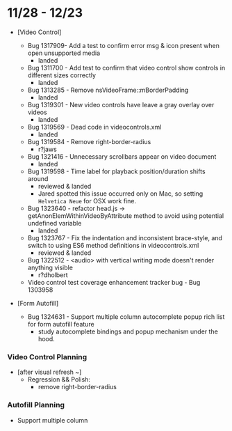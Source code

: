 # 11/28 - 12/23

- [Video Control]
  - Bug 1317909- Add a test to confirm error msg & icon present when open unsupported media
    - landed
  - Bug 1311700 - Add test to confirm that video control show controls in different sizes correctly
    - landed
  - Bug 1313285 - Remove nsVideoFrame::mBorderPadding
    - landed
  - Bug 1319301 - New video controls have leave a gray overlay over videos
    - landed
  - Bug 1319569 - Dead code in videocontrols.xml
    - landed
  - Bug 1319584 - Remove right-border-radius
    - r?jaws
  - Bug 1321416 - Unnecessary scrollbars appear on video document
    - landed
  - Bug 1319598 - Time label for playback position/duration shifts around
    - reviewed & landed
    - Jared spotted this issue occurred only on Mac, so setting `Helvetica Neue` for OSX work fine.
  - Bug 1323640 - refactor head.js -> getAnonElemWithinVideoByAttribute method to avoid using potential undefined variable
    - landed
  - Bug 1323767 - Fix the indentation and inconsistent brace-style, and switch to using ES6 method definitions in videocontrols.xml
    - reviewed & landed
  - Bug 1322512 - \<audio\> with vertical writing mode doesn't render anything visible
    - r?dholbert
  - Video control test coverage enhancement tracker bug - Bug 1303958

- [Form Autofill]
  - Bug 1324631 - Support multiple column autocomplete popup rich list for form autofill feature
    - study autocomplete bindings and popup mechanism under the hood.

### Video Control Planning ###

- [after visual refresh ~]
  - Regression && Polish:
    - remove right-border-radius

### Autofill Planning ###

  - Support multiple column
